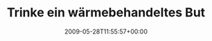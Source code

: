 ---
retweeted: false
source: <a href="http://twitter.com" rel="nofollow">Twitter Web Client</a>
entities:
  hashtags: []
  symbols: []
  user_mentions: []
  urls: []
display_text_range:
- '0'
- '138'
favorite_count: '0'
id_str: '1946363639'
truncated: false
retweet_count: '0'
id: '1946363639'
created_at: Thu May 28 11:55:57 +0000 2009
favorited: false
full_text: Trinke ein wärmebehandeltes Buttermilch-Erzeugnis mit Erdbeergeschmack.
  Das einzige was ich ihm glaube ist, das es 'wärmebehandelt' wurde.
lang: de
tags:
- pesos:twitter
date: '2009-05-28T11:55:57+00:00'
src: https://twitter.com/bascht/status/1946363639
original_url: https://twitter.com/bascht/status/1946363639
type: twitter_tweet
text: Trinke ein wärmebehandeltes Buttermilch-Erzeugnis mit Erdbeergeschmack. Das
  einzige was ich ihm glaube ist, das es 'wärmebehandelt' wurde.
title: Trinke ein wärmebehandeltes But

---